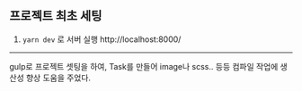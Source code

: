 ## 프로젝트 최초 세팅
1. `yarn dev` 로 서버 실행
http://localhost:8000/

---
gulp로 프로젝트 셋팅을 하여, Task를 만들어 image나 scss.. 등등 컴파일 작업에 생산성 향상 도움을 주었다.

